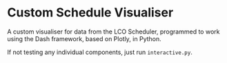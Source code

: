 # Custom Schedule Visualiser
A custom visualiser for data from the LCO Scheduler, programmed to work using
the Dash framework, based on Plotly, in Python.

If not testing any individual components, just run `interactive.py`.
